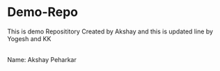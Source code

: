 # Demo-Repo

This is demo Reposititory
Created by Akshay and this is updated line by Yogesh and KK

<br>
Name: Akshay Peharkar
